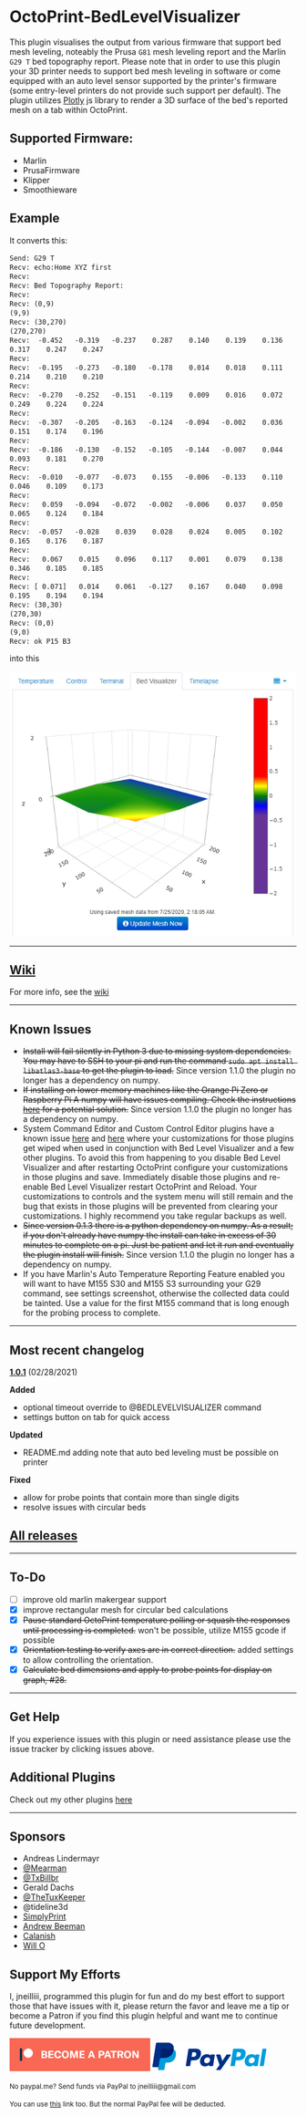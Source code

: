 # OctoPrint-BedLevelVisualizer

This plugin visualises the output from various firmware that support bed mesh leveling, noteably the Prusa `G81` mesh leveling report and the Marlin `G29 T` bed topography report. Please note that in order to use this plugin your 3D printer needs to support bed mesh leveling in software or come equipped with an auto level sensor supported by the printer's firmware (some entry-level printers do not provide such support per default). The plugin utilizes [Plotly](https://plot.ly/plotly-js-scientific-d3-charting-library/) js library to render a 3D surface of the bed's reported mesh on a tab within OctoPrint.

## Supported Firmware:

- Marlin
- PrusaFirmware
- Klipper
- Smoothieware

## Example

It converts this:

```
Send: G29 T
Recv: echo:Home XYZ first
Recv:
Recv: Bed Topography Report:
Recv:
Recv: (0,9)                                                                   (9,9)
Recv: (30,270)                                                                (270,270)
Recv:  -0.452   -0.319   -0.237    0.287    0.140    0.139    0.136    0.317    0.247    0.247
Recv:
Recv:  -0.195   -0.273   -0.180   -0.178    0.014    0.018    0.111    0.214    0.210    0.210
Recv:
Recv:  -0.270   -0.252   -0.151   -0.119    0.009    0.016    0.072    0.249    0.224    0.224
Recv:
Recv:  -0.307   -0.205   -0.163   -0.124   -0.094   -0.002    0.036    0.151    0.174    0.196
Recv:
Recv:  -0.186   -0.130   -0.152   -0.105   -0.144   -0.007    0.044    0.093    0.181    0.270
Recv:
Recv:  -0.010   -0.077   -0.073    0.155   -0.006   -0.133    0.110    0.046    0.109    0.173
Recv:
Recv:   0.059   -0.094   -0.072   -0.002   -0.006    0.037    0.050    0.065    0.124    0.184
Recv:
Recv:  -0.057   -0.028    0.039    0.028    0.024    0.005    0.102    0.165    0.176    0.187
Recv:
Recv:   0.067    0.015    0.096    0.117    0.001    0.079    0.138    0.346    0.185    0.185
Recv:
Recv: [ 0.071]   0.014    0.061   -0.127    0.167    0.040    0.098    0.195    0.194    0.194
Recv: (30,30)                                                                    (270,30)
Recv: (0,0)                                                                     (9,0)
Recv: ok P15 B3
```

into this

![screenshot](screenshot.png)

---

## [Wiki](wiki/index.md)

For more info, see the [wiki](wiki/index.md)

---

## Known Issues

- ~~Install will fail silently in Python 3 due to missing system dependencies. You may have to SSH to your pi and run the command `sudo apt install libatlas3-base` to get the plugin to load.~~ Since version 1.1.0 the plugin no longer has a dependency on numpy.
- ~~If installing on lower memory machines like the Orange Pi Zero or Raspberry Pi A numpy will have issues compiling. Check the instructions [here](https://github.com/jneilliii/OctoPrint-BedLevelVisualizer/issues/141#issuecomment-542227338) for a potential solution.~~ Since version 1.1.0 the plugin no longer has a dependency on numpy.
- System Command Editor and Custom Control Editor plugins have a known issue [here](https://github.com/jneilliii/OctoPrint-BedLevelVisualizer/issues/228) and [here](https://github.com/jneilliii/OctoPrint-BedLevelVisualizer/issues/244) where your customizations for those plugins get wiped when used in conjunction with Bed Level Visualizer and a few other plugins. To avoid this from happening to you disable Bed Level Visualizer and after restarting OctoPrint configure your customizations in those plugins and save. Immediately disable those plugins and re-enable Bed Level Visualizer restart OctoPrint and Reload. Your customizations to controls and the system menu will still remain and the bug that exists in those plugins will be prevented from clearing your customizations. I highly recommend you take regular backups as well.
- ~~Since version 0.1.3 there is a python dependency on numpy. As a result; if you don't already have numpy the install can take in excess of 30 minutes to complete on a pi. Just be patient and let it run and eventually the plugin install will finish.~~ Since version 1.1.0 the plugin no longer has a dependency on numpy.
- If you have Marlin's Auto Temperature Reporting Feature enabled you will want to have M155 S30 and M155 S3 surrounding your G29 command, see settings screenshot, otherwise the collected data could be tainted. Use a value for the first M155 command that is long enough for the probing process to complete.

---

## Most recent changelog
**[1.0.1](https://github.com/jneilliii/OctoPrint-BedLevelVisualizer/releases/tag/1.0.1)** (02/28/2021)

**Added**
* optional timeout override to @BEDLEVELVISUALIZER command
* settings button on tab for quick access

**Updated**
* README.md adding note that auto bed leveling must be possible on printer

**Fixed**
* allow for probe points that contain more than single digits
* resolve issues with circular beds

## [All releases](https://github.com/jneilliii/OctoPrint-BedLevelVisualizer/releases)

---

## To-Do
- [ ] improve old marlin makergear support
- [x] improve rectangular mesh for circular bed calculations
- [x] ~~Pause standard OctoPrint temperature polling or squash the responses until processing is completed.~~ won't be possible, utilize M155 gcode if possible
- [x] ~~Orientation testing to verify axes are in correct direction.~~ added settings to allow controlling the orientation.
- [x] ~~Calculate bed dimensions and apply to probe points for display on graph, #28.~~

---

## Get Help

If you experience issues with this plugin or need assistance please use the issue tracker by clicking issues above.

## Additional Plugins

Check out my other plugins [here](https://plugins.octoprint.org/by_author/#jneilliii)

---

## Sponsors
- Andreas Lindermayr
- [@Mearman](https://github.com/Mearman)
- [@TxBillbr](https://github.com/TxBillbr)
- Gerald Dachs
- [@TheTuxKeeper](https://github.com/thetuxkeeper)
- @tideline3d
- [SimplyPrint](https://simplyprint.dk/)
- [Andrew Beeman](https://github.com/Kiendeleo)
- [Calanish](https://github.com/calanish)
- [Will O](https://github.com/4wrxb)

## Support My Efforts
I, jneilliii, programmed this plugin for fun and do my best effort to support those that have issues with it, please return the favor and leave me a tip or become a Patron if you find this plugin helpful and want me to continue future development.

[![Patreon](patreon-with-text-new.png)](https://www.patreon.com/jneilliii) [![paypal](paypal-with-text.png)](https://paypal.me/jneilliii)

<small>No paypal.me? Send funds via PayPal to jneilliii&#64;gmail&#46;com

You can use [this](https://www.paypal.com/cgi-bin/webscr?cmd=_xclick&business=jneilliii@gmail.com) link too. But the normal PayPal fee will be deducted.
</small>
